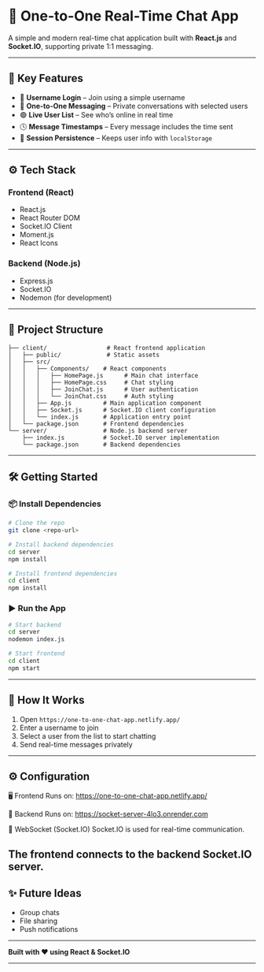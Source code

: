 # 💬 One-to-One Real-Time Chat App

A simple and modern real-time chat application built with **React.js** and **Socket.IO**, supporting private 1:1 messaging.

---

## 🚀 Key Features

* 🔐 **Username Login** – Join using a simple username
* 💬 **One-to-One Messaging** – Private conversations with selected users
* 🟢 **Live User List** – See who’s online in real time
* 🕓 **Message Timestamps** – Every message includes the time sent
* 🔁 **Session Persistence** – Keeps user info with `localStorage`

---

## ⚙️ Tech Stack

### Frontend (React)

* React.js
* React Router DOM
* Socket.IO Client
* Moment.js
* React Icons

### Backend (Node.js)

* Express.js
* Socket.IO
* Nodemon (for development)

---

## 📁 Project Structure

```
├── client/                 # React frontend application
│   ├── public/             # Static assets
│   ├── src/
│   │   ├── Components/    # React components
│   │   │   ├── HomePage.js      # Main chat interface
│   │   │   ├── HomePage.css     # Chat styling
│   │   │   ├── JoinChat.js      # User authentication
│   │   │   └── JoinChat.css     # Auth styling
│   │   ├── App.js         # Main application component
│   │   ├── Socket.js      # Socket.IO client configuration
│   │   └── index.js       # Application entry point
│   └── package.json       # Frontend dependencies
└── server/                # Node.js backend server
    ├── index.js           # Socket.IO server implementation
    └── package.json       # Backend dependencies
```

---

## 🛠️ Getting Started

### 📦 Install Dependencies

```bash
# Clone the repo
git clone <repo-url>

# Install backend dependencies
cd server
npm install

# Install frontend dependencies
cd client
npm install
```

### ▶️ Run the App

```bash
# Start backend 
cd server
nodemon index.js

# Start frontend 
cd client
npm start
```

---

## 📲 How It Works

1. Open `https://one-to-one-chat-app.netlify.app/`
2. Enter a username to join
3. Select a user from the list to start chatting
4. Send real-time messages privately

---

## ⚙️ Configuration
🖥️ Frontend
Runs on: https://one-to-one-chat-app.netlify.app/

🚀 Backend
Runs on: https://socket-server-4lo3.onrender.com

🔌 WebSocket (Socket.IO)
Socket.IO is used for real-time communication.

The frontend connects to the backend Socket.IO server.
---

## ✨ Future Ideas

* Group chats
* File sharing
* Push notifications

---

**Built with ❤️ using React & Socket.IO**

---
